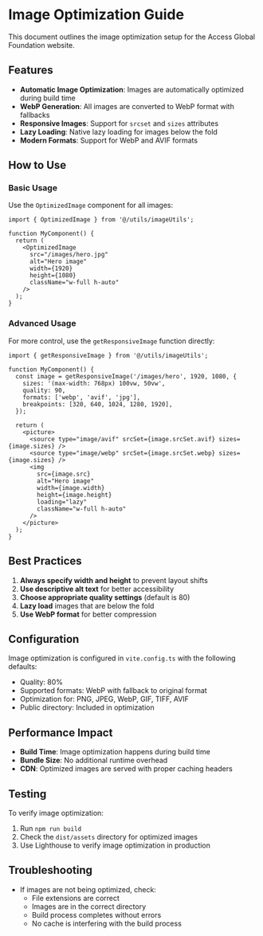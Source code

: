 # Image Optimization Guide

This document outlines the image optimization setup for the Access Global Foundation website.

## Features

- **Automatic Image Optimization**: Images are automatically optimized during build time
- **WebP Generation**: All images are converted to WebP format with fallbacks
- **Responsive Images**: Support for `srcset` and `sizes` attributes
- **Lazy Loading**: Native lazy loading for images below the fold
- **Modern Formats**: Support for WebP and AVIF formats

## How to Use

### Basic Usage

Use the `OptimizedImage` component for all images:

```tsx
import { OptimizedImage } from '@/utils/imageUtils';

function MyComponent() {
  return (
    <OptimizedImage
      src="/images/hero.jpg"
      alt="Hero image"
      width={1920}
      height={1080}
      className="w-full h-auto"
    />
  );
}
```

### Advanced Usage

For more control, use the `getResponsiveImage` function directly:

```tsx
import { getResponsiveImage } from '@/utils/imageUtils';

function MyComponent() {
  const image = getResponsiveImage('/images/hero', 1920, 1080, {
    sizes: '(max-width: 768px) 100vw, 50vw',
    quality: 90,
    formats: ['webp', 'avif', 'jpg'],
    breakpoints: [320, 640, 1024, 1280, 1920],
  });

  return (
    <picture>
      <source type="image/avif" srcSet={image.srcSet.avif} sizes={image.sizes} />
      <source type="image/webp" srcSet={image.srcSet.webp} sizes={image.sizes} />
      <img
        src={image.src}
        alt="Hero image"
        width={image.width}
        height={image.height}
        loading="lazy"
        className="w-full h-auto"
      />
    </picture>
  );
}
```

## Best Practices

1. **Always specify width and height** to prevent layout shifts
2. **Use descriptive alt text** for better accessibility
3. **Choose appropriate quality settings** (default is 80)
4. **Lazy load** images that are below the fold
5. **Use WebP format** for better compression

## Configuration

Image optimization is configured in `vite.config.ts` with the following defaults:

- Quality: 80%
- Supported formats: WebP with fallback to original format
- Optimization for: PNG, JPEG, WebP, GIF, TIFF, AVIF
- Public directory: Included in optimization

## Performance Impact

- **Build Time**: Image optimization happens during build time
- **Bundle Size**: No additional runtime overhead
- **CDN**: Optimized images are served with proper caching headers

## Testing

To verify image optimization:

1. Run `npm run build`
2. Check the `dist/assets` directory for optimized images
3. Use Lighthouse to verify image optimization in production

## Troubleshooting

- If images are not being optimized, check:
  - File extensions are correct
  - Images are in the correct directory
  - Build process completes without errors
  - No cache is interfering with the build process
